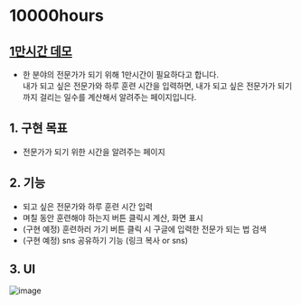 # 10000hours
## [1만시간 데모](https://seohaeri.github.io/10000hours/)
* 한 분야의 전문가가 되기 위해 1만시간이 필요하다고 합니다.<br>
내가 되고 싶은 전문가와 하루 훈련 시간을 입력하면, 내가 되고 싶은 전문가가 되기까지 걸리는 일수를 계산해서 알려주는 페이지입니다.

## 1. 구현 목표
- 전문가가 되기 위한 시간을 알려주는 페이지

## 2. 기능
- 되고 싶은 전문가와 하루 훈련 시간 입력
- 며칠 동안 훈련해야 하는지 버튼 클릭시 계산, 화면 표시
- (구현 예정) 훈련하러 가기 버튼 클릭 시 구글에 입력한 전문가 되는 법 검색
- (구현 예정) sns 공유하기 기능 (링크 복사 or sns)

## 3. UI
![image](https://user-images.githubusercontent.com/62414262/157263410-10d12300-ac60-49d4-a03c-d96e5167f14f.png)

